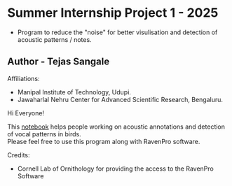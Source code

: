 # Summer Internship Project 1 - 2025
-  Program to reduce the "noise" for better visulisation and detection of acoustic patterns / notes.

## Author - Tejas Sangale

Affiliations:
-  Manipal Institute of Technology, Udupi.
-  Jawaharlal Nehru Center for Advanced Scientific Research, Bengaluru.

Hi Everyone! 

This [notebook](JNCASR_Final_Summer_Internship_Project_2025_V6.ipynb) helps people working on acoustic annotations and detection of vocal patterns in birds.
<br>
Please feel free to use this program along with RavenPro software.

Credits:
-  Cornell Lab of Ornithology for providing the access to the RavenPro Software
